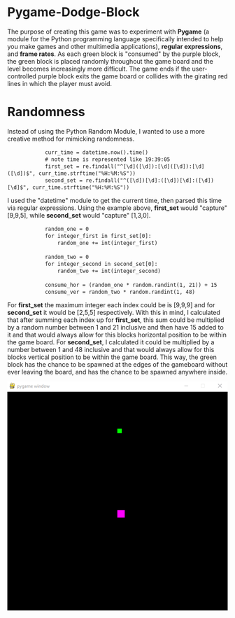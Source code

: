 # Pygame-Dodge-Block
The purpose of creating this game was to experiment with **Pygame** (a module for the Python programming language specifically intended to help you make games and other multimedia applications), **regular expressions**, and **frame rates**. As each green block is "consumed" by the purple block, the green block is placed randomly throughout the game board and the level becomes increasingly more difficult. The game ends if the user-controlled purple block exits the game board or collides with the girating red lines in which the player must avoid.

# Randomness
Instead of using the Python Random Module, I wanted to use a more creative method for mimicking randomness.        

```
            curr_time = datetime.now().time()
            # note time is represented like 19:39:05
            first_set = re.findall("^[\d]([\d]):[\d]([\d]):[\d]([\d])$", curr_time.strftime("%H:%M:%S"))
            second_set = re.findall("^([\d])[\d]:([\d])[\d]:([\d])[\d]$", curr_time.strftime("%H:%M:%S"))
```
I used the "datetime" module to get the current time, then parsed this time via regular expressions. Using the example above, **first_set** would "capture" [9,9,5], while **second_set** would "capture" [1,3,0]. 
```
            random_one = 0
            for integer_first in first_set[0]:
                random_one += int(integer_first)

            random_two = 0
            for integer_second in second_set[0]:
                random_two += int(integer_second)

            consume_hor = (random_one * random.randint(1, 21)) + 15
            consume_ver = random_two * random.randint(1, 48)
```
For **first_set** the maximum integer each index could be is [9,9,9] and for **second_set** it would be [2,5,5] respectively. With this in mind, I calculated that after summing each index up for **first_set**, this sum could be multiplied by a random number between 1 and 21 inclusive and then have 15 added to it and that would always allow for this blocks horizontal position to be within the game board. For **second_set**, I calculated it could be multiplied by a number between 1 and 48 inclusive and that would always allow for this blocks vertical position to be within the game board. This way, the green block has the chance to be spawned at the edges of the gameboard without ever leaving the board, and has the chance to be spawned anywhere inside.

![](gameplay.gif)
